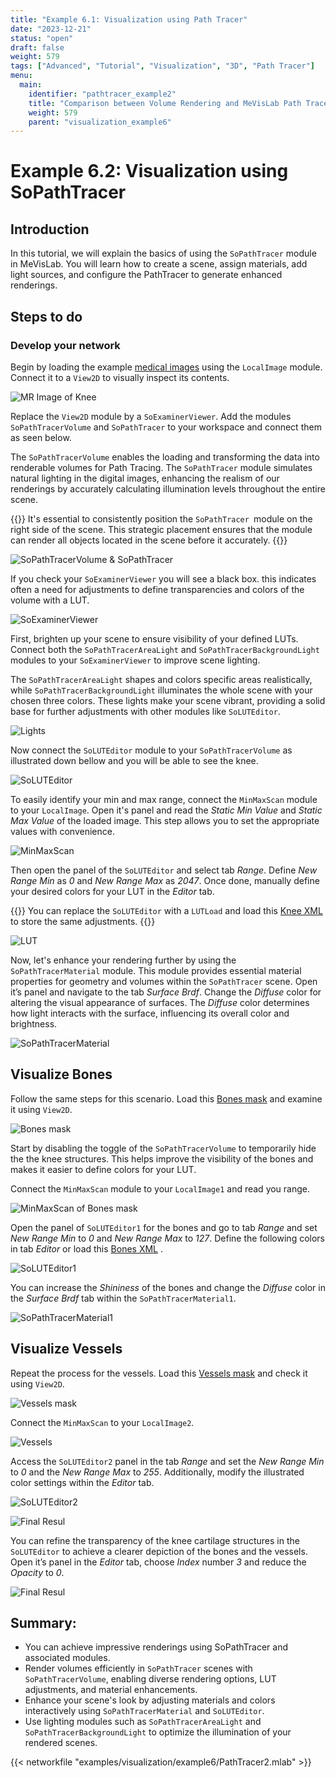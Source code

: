 ```yaml
---
title: "Example 6.1: Visualization using Path Tracer"
date: "2023-12-21"
status: "open"
draft: false
weight: 579
tags: ["Advanced", "Tutorial", "Visualization", "3D", "Path Tracer"]
menu: 
  main:
    identifier: "pathtracer_example2"
    title: "Comparison between Volume Rendering and MeVisLab Path Tracer"
    weight: 579
    parent: "visualization_example6"
---
```

# Example 6.2: Visualization using SoPathTracer

## Introduction
In this tutorial, we will explain the basics of using the `SoPathTracer` module in MeVisLab. You will learn how to create a scene, assign materials, add light sources, and configure the PathTracer to generate enhanced renderings.

## Steps to do
### Develop your network

Begin by loading the example [medical images](/examples/visualization/example6/Volume_1.mlimage) using the `LocalImage` module. Connect it to a `View2D` to visually inspect its contents.

![MR Image of Knee](/images/tutorials/visualization/pathtracer/V6.2_1.png "MR Image of Knee in 2D")


Replace the `View2D` module by a `SoExaminerViewer`. Add the modules `SoPathTracerVolume` and `SoPathTracer` to your workspace and connect them as seen below. 

The `SoPathTracerVolume` enables the loading and transforming the data into renderable volumes for Path Tracing. The `SoPathTracer` module simulates natural lighting in the digital images, enhancing the realism of our renderings by accurately calculating illumination levels throughout the entire scene.

{{<alert class="info" caption="Additional Info">}}
It's essential to consistently position the `SoPathTracer `module on the right side of the scene. This strategic placement ensures that the module can render all objects located in the scene before it accurately. 
{{</alert>}}

![SoPathTracerVolume & SoPathTracer](/images/tutorials/visualization/pathtracer/V6.2_2.png "SoPathTracerVolume & SoPathTracer")

If you check your `SoExaminerViewer` you will see a black box. this indicates often a need for adjustments to define transparencies and colors of the volume with a LUT. 

![SoExaminerViewer](/images/tutorials/visualization/pathtracer/V6.2_3.png "SoExaminerViewer")

First, brighten up your scene to ensure visibility of your defined LUTs. Connect both the `SoPathTracerAreaLight` and `SoPathTracerBackgroundLight` modules to your `SoExaminerViewer` to improve scene lighting. 

The `SoPathTracerAreaLight` shapes and colors specific areas realistically, while `SoPathTracerBackgroundLight` illuminates the whole scene with your chosen three colors. These lights make your scene vibrant, providing a solid base for further adjustments with other modules like `SoLUTEditor`.

![Lights](/images/tutorials/visualization/pathtracer/V6.2_4.png "Lights")

Now connect the `SoLUTEditor` module to your `SoPathTracerVolume` as illustrated down bellow and you will be able to see the knee. 

![SoLUTEditor](/images/tutorials/visualization/pathtracer/V6_InitialView.png "SoLUTEditor")


To easily identify your min and max range, connect the `MinMaxScan` module to your `LocalImage`. Open it's panel and read the *Static Min Value* and *Static Max Value* of the loaded image. This step allows you to set the appropriate values with convenience.

![MinMaxScan](/images/tutorials/visualization/pathtracer/MinMaxScan1.png "MinMaxScan of Knee")

Then open the panel of the `SoLUTEditor` and select tab *Range*. Define *New Range Min* as *0* and *New Range Max* as *2047*. Once done, manually define your desired colors for your LUT in the *Editor* tab.

{{<alert class="info" caption="Additional Info">}}
You can replace the `SoLUTEditor` with a `LUTLoad` and load this [Knee XML](/examples/visualization/example6/LUT_Knee.xml) to store the same adjustments.
{{</alert>}}

![LUT](/images/tutorials/visualization/pathtracer/V6.2_LUTandSoExaminerViewer.png "LUT")

Now, let's enhance your rendering further by using the `SoPathTracerMaterial` module. This module provides essential material properties for geometry and volumes within the `SoPathTracer` scene. Open it’s panel and navigate to the tab *Surface Brdf*. Change the *Diffuse* color for altering the visual appearance of surfaces. The *Diffuse* color determines how light interacts with the surface, influencing its overall color and brightness.

![SoPathTracerMaterial](/images/tutorials/visualization/pathtracer/SoPathTracerMaterial_Knee.png "SoPathTracerMaterial")

## Visualize Bones

Follow the same steps for this scenario. Load this [Bones mask](/examples/visualization/example6/edited_Bones.mlimage) and examine it using `View2D`.  

![Bones mask](/images/tutorials/visualization/pathtracer/View2D_Bones.png "Bones mask")

Start by disabling the toggle of the `SoPathTracerVolume` to temporarily hide the the knee structures. This helps improve the visibility of the bones and makes it easier to define colors for your LUT.


Connect the `MinMaxScan` module to your `LocalImage1` and read you range. 

![MinMaxScan of Bones mask](/images/tutorials/visualization/pathtracer/MinMaxScan_Bones.png "MinMaxScan of Bones mask")

Open the panel of `SoLUTEditor1` for the bones and go to tab *Range* and set *New Range Min* to *0* and *New Range Max* to *127*. Define the following colors in tab *Editor* or load this [Bones XML](/examples/visualization/example6/LUT_Bones.xml) . 

![SoLUTEditor1](/images/tutorials/visualization/pathtracer/V6.2_11_LUT_Bones.png "SoLUTEditor1")

You can increase the *Shininess* of the bones and change the *Diffuse* color in the *Surface Brdf* tab within the `SoPathTracerMaterial1`.

![SoPathTracerMaterial1](/images/tutorials/visualization/pathtracer/V6.2_SoPathTracerMaterial.png "SoPathTracerMaterial1")

## Visualize Vessels

Repeat the process for the vessels. Load this [Vessels mask](/examples/visualization/example6/edited_Vessels.mlimage) and check it using `View2D`.

![Vessels mask](/images/tutorials/visualization/pathtracer/View2D_Vessels.png "Vessels mask")

Connect the `MinMaxScan` to your `LocalImage2`.

![Vessels](/images/tutorials/visualization/pathtracer/MinMaxScan_Vessels.png "MinMaxScan of Vessels mask")

Access the `SoLUTEditor2` panel in the tab *Range* and set the *New Range Min* to *0* and the *New Range Max* to *255*. Additionally, modify the illustrated color settings within the *Editor* tab. 

![SoLUTEditor2](/images/tutorials/visualization/pathtracer/V6.2_SoLUTEditor1_Vessels.png "SoLUTEditor2")

![Final Resul](/images/tutorials/visualization/pathtracer/FinalResult.png "Final Result")

You can refine the transparency of the knee cartilage structures in the `SoLUTEditor` to achieve a clearer depiction of the bones and the vessels. Open it’s panel in the *Editor* tab, choose *Index* number *3* and reduce the *Opacity* to *0*. 

![Final Resul](/images/tutorials/visualization/pathtracer/FinalResult2.png "Final Result with Enhanced Visualization")

## Summary:
*	You can achieve impressive renderings using SoPathTracer and associated modules.
* Render volumes efficiently in `SoPathTracer` scenes with `SoPathTracerVolume`, enabling diverse rendering options, LUT adjustments, and material enhancements.
* Enhance your scene's look by adjusting materials and colors interactively using `SoPathTracerMaterial` and `SoLUTEditor`.
* Use lighting modules such as `SoPathTracerAreaLight` and `SoPathTracerBackgroundLight` to optimize the illumination of your rendered scenes.

{{< networkfile "examples/visualization/example6/PathTracer2.mlab" >}}
